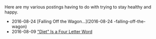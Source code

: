 Here are my various postings having to do with trying to stay healthy and happy.

* 2016-08-24 [Falling Off the Wagon...](2016-08-24 -falling-off-the-wagon)
* 2016-08-09 ["Diet" Is a Four Letter Word](2016-08-09-diet-is-a-four-letter-word)
